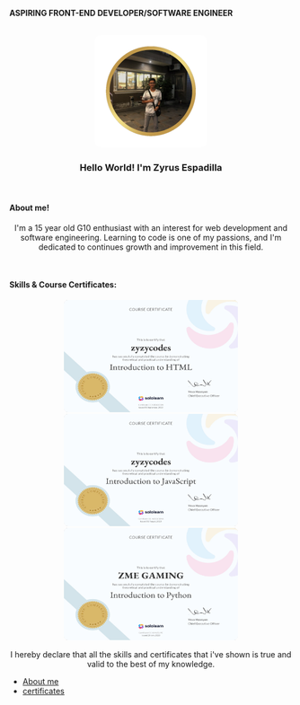 <html>
  <head>
  </head>
  <body>
    <b><p>ASPIRING FRONT-END DEVELOPER/SOFTWARE ENGINEER</p></b><br>
    <div style="text-align:center">
      <img src="portprofile.png" style="border-radius:10px; height:200px; width:200px">
      <h3>Hello World! I'm Zyrus Espadilla</h3><br>
      <h4 style="text-align:left" id="about">About me!</h4>
      <p>I'm a 15 year old G10 enthusiast with an interest for web development and software engineering. Learning to code is one of my passions, and I'm dedicated to continues growth and improvement in this field.</p><br>
      <h4 style="text-align:left" id="skills">Skills & Course Certificates:</h4>
      <img src="HTML_certificate.jpg" style="border-radius:8px; height:200px;width:310px">
      <img src="Introduction to JavaScript_certificate.jpg" style="border-radius:8px; height:200px;width:310px">
      <img src="Introduction to Python_certificate.jpg" style="border-radius:8px; height:200px;width:310px">
      <p>I hereby declare that all the skills and certificates that i've shown is true and valid to the best of my knowledge.</p>
    </div>
    <footer>
      <nav>
        <nav>
  <ul>
    <li><a href="#about">About me</a></li>
    <li><a href="#skills">certificates</a></li>
  </ul>
</nav>
   
